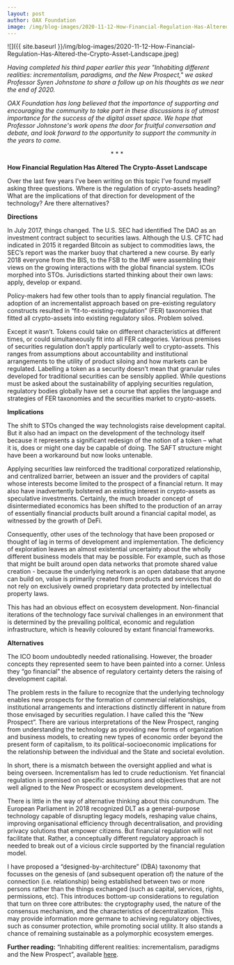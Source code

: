 ```yaml
---
layout: post
author: OAX Foundation
image: /img/blog-images/2020-11-12-How-Financial-Regulation-Has-Altered-the-Crypto-Asset-Landscape.jpeg
---
```


![]({{ site.baseurl }}/img/blog-images/2020-11-12-How-Financial-Regulation-Has-Altered-the-Crypto-Asset-Landscape.jpeg)


<em>Having completed his third paper earlier this year "Inhabiting different realities: incrementalism, paradigms, and the New Prospect," we asked Professor Syren Johnstone to share a follow up on his thoughts as we near the end of 2020. </em>

<em>OAX Foundation has long believed that the importance of supporting and encouraging the community to take part in these discussions is of utmost importance for the success of the digital asset space. We hope that Professor Johnstone's work opens the door for fruitful conversation and debate, and look forward to the opportunity to support the community in the years to come.</em>

<div style="text-align:center">*  *  *</div>

<b>How Financial Regulation Has Altered The Crypto-Asset Landscape</b>

Over the last few years I’ve been writing on this topic I’ve found myself asking three questions. Where is the regulation of crypto-assets heading? What are the implications of that direction for development of the technology? Are there alternatives?

<b>Directions</b>

In July 2017, things changed. The U.S. SEC had identified The DAO as an investment contract subject to securities laws. Although the U.S. CFTC had indicated in 2015 it regarded Bitcoin as subject to commodities laws, the SEC’s report was the marker buoy that chartered a new course. By early 2018 everyone from the BIS, to the FSB to the IMF were assembling their views on the growing interactions with the global financial system. ICOs morphed into STOs. Jurisdictions started thinking about their own laws: apply, develop or expand.

Policy-makers had few other tools than to apply financial regulation. The adoption of an incrementalist approach based on pre-existing regulatory constructs resulted in “fit-to-existing-regulation” (FER) taxonomies that fitted all crypto-assets into existing regulatory silos. Problem solved. 

Except it wasn’t. Tokens could take on different characteristics at different times, or could simultaneously fit into all FER categories. Various premises of securities regulation don’t apply particularly well to crypto-assets. This ranges from assumptions about accountability and institutional arrangements to the utility of product siloing and how markets can be regulated. Labelling a token as a security doesn’t mean that granular rules developed for traditional securities can be sensibly applied. While questions must be asked about the sustainability of applying securities regulation, regulatory bodies globally have set a course that applies the language and strategies of FER taxonomies and the securities market to crypto-assets.

<b>Implications</b>

The shift to STOs changed the way technologists raise development capital. But it also had an impact on the development of the technology itself because it represents a significant redesign of the notion of a token – what it is, does or might one day be capable of doing. The SAFT structure might have been a workaround but now looks untenable.

Applying securities law reinforced the traditional corporatized relationship, and centralized barrier, between an issuer and the providers of capital whose interests become limited to the prospect of a financial return. It may also have inadvertently bolstered an existing interest in crypto-assets as speculative investments. Certainly, the much broader concept of disintermediated economics has been shifted to the production of an array of essentially financial products built around a financial capital model, as witnessed by the growth of DeFi.

Consequently, other uses of the technology that have been proposed or thought of lag in terms of development and implementation. The deficiency of exploration leaves an almost existential uncertainty about the wholly different business models that may be possible. For example, such as those that might be built around open data networks that promote shared value creation - because the underlying network is an open database that anyone can build on, value is primarily created from products and services that do not rely on exclusively owned proprietary data protected by intellectual property laws.

This has had an obvious effect on ecosystem development. Non-financial iterations of the technology face survival challenges in an environment that is determined by the prevailing political, economic and regulation infrastructure, which is heavily coloured by extant financial frameworks.

<b>Alternatives</b>

The ICO boom undoubtedly needed rationalising. However, the broader concepts they represented seem to have been painted into a corner. Unless they “go financial” the absence of regulatory certainty deters the raising of development capital.

The problem rests in the failure to recognize that the underlying technology enables new prospects for the formation of commercial relationships, institutional arrangements and interactions distinctly different in nature from those envisaged by securities regulation. I have called this the “New Prospect”. There are various interpretations of the New Prospect, ranging from understanding the technology as providing new forms of organization and business models, to creating new types of economic order beyond the present form of capitalism, to its political-socioeconomic implications for the relationship between the individual and the State and societal evolution.

In short, there is a mismatch between the oversight applied and what is being overseen. Incrementalism has led to crude reductionism. Yet financial regulation is premised on specific assumptions and objectives that are not well aligned to the New Prospect or ecosystem development. 

There is little in the way of alternative thinking about this conundrum. The European Parliament in 2018 recognized DLT as a general-purpose technology capable of disrupting legacy models, reshaping value chains, improving organisational efficiency through decentralisation, and providing privacy solutions that empower citizens. But financial regulation will not facilitate that. Rather, a conceptually different regulatory approach is needed to break out of a vicious circle supported by the financial regulation model.

I have proposed a “designed-by-architecture” (DBA) taxonomy that focusses on the genesis of (and subsequent operation of) the nature of the connection (i.e. relationship) being established between two or more persons rather than the things exchanged (such as capital, services, rights, permissions, etc). This introduces bottom-up considerations to regulation that turn on three core attributes: the cryptography used, the nature of the consensus mechanism, and the characteristics of decentralization. This may provide information more germane to achieving regulatory objectives, such as consumer protection, while promoting social utility. It also stands a chance of remaining sustainable as a polymorphic ecosystem emerges.

<b>Further reading:</b> “Inhabiting different realities: incrementalism, paradigms and the New Prospect”, available <a href="https://ssrn.com/abstract=3605107">here</a>.






